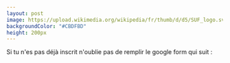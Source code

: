 ```yaml
---
layout: post
image: https://upload.wikimedia.org/wikipedia/fr/thumb/d/d5/SUF_logo.svg/768px-SUF_logo.svg.png
backgroundColor: "#CBDFBD"
height: 200px
---
```


Si tu n'es pas déjà inscrit n'oublie pas de remplir le google form qui suit :